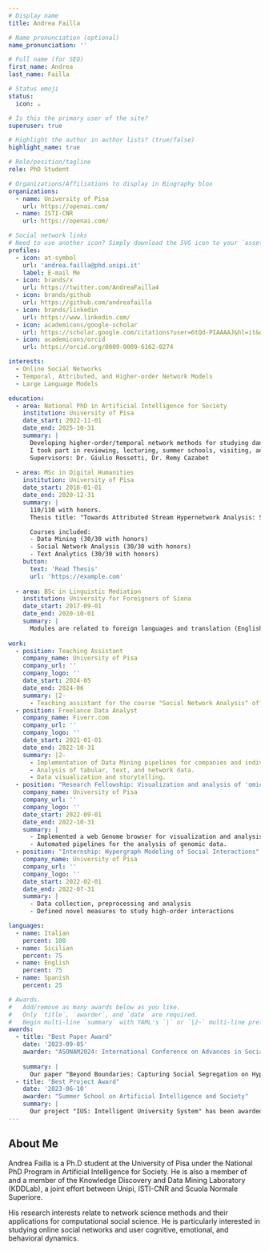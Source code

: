 ```yaml
---
# Display name
title: Andrea Failla

# Name pronunciation (optional)
name_pronunciation: ''

# Full name (for SEO)
first_name: Andrea
last_name: Failla

# Status emoji
status:
  icon: ☕️

# Is this the primary user of the site?
superuser: true

# Highlight the author in author lists? (true/false)
highlight_name: true

# Role/position/tagline
role: PhD Student

# Organizations/Affiliations to display in Biography blox
organizations:
  - name: University of Pisa
    url: https://openai.com/
  - name: ISTI-CNR
    url: https://openai.com/

# Social network links
# Need to use another icon? Simply download the SVG icon to your `assets/media/icons/` folder.
profiles:
  - icon: at-symbol
    url: 'andrea.failla@phd.unipi.it'
    label: E-mail Me
  - icon: brands/x
    url: https://twitter.com/AndreaFailla4
  - icon: brands/github
    url: https://github.com/andreafailla
  - icon: brands/linkedin
    url: https://www.linkedin.com/
  - icon: academicons/google-scholar
    url: https://scholar.google.com/citations?user=6tQd-PIAAAAJ&hl=it&oi=ao
  - icon: academicons/orcid
    url: https://orcid.org/0009-0009-6162-0274

interests:
  - Online Social Networks
  - Temporal, Attributed, and Higher-order Network Models
  - Large Language Models

education:
  - area: National PhD in Artificial Intelligence for Society
    institution: University of Pisa
    date_start: 2022-11-01
    date_end: 2025-10-31
    summary: |
      Developing higher-order/temporal network methods for studying dangerous dynamics in online social networks.
      I took part in reviewing, lecturing, summer schools, visiting, and thesis supervision activities.
      Supervisors: Dr. Giulio Rossetti, Dr. Remy Cazabet
    
  - area: MSc in Digital Humanities
    institution: University of Pisa
    date_start: 2016-01-01
    date_end: 2020-12-31
    summary: |
      110/110 with honors.
      Thesis title: "Towards Attributed Stream Hypernetwork Analysis: Structure, Fetures, and Dynamics of Complex Social Systems"

      Courses included:
      - Data Mining (30/30 with honors)
      - Social Network Analysis (30/30 with honors)
      - Text Analytics (30/30 with honors)
    button:
      text: 'Read Thesis'
      url: 'https://example.com'
      
  - area: BSc in Linguistic Mediation
    institution: University for Foreigners of Siena
    date_start: 2017-09-01
    date_end: 2020-10-01
    summary: |
      Modules are related to foreign languages and translation (English, Spanish), social sciences (sociology, psychology, anthropology), and didactics.
      
work:
  - position: Teaching Assistant
    company_name: University of Pisa
    company_url: ''
    company_logo: ''
    date_start: 2024-05
    date_end: 2024-06
    summary: |2-
      - Teaching assistant for the course "Social Network Analysis" offered by the Master in Big Data, University of Pisa.
  - position: Freelance Data Analyst
    company_name: Fiverr.com
    company_url: ''
    company_logo: ''
    date_start: 2021-01-01
    date_end: 2022-10-31
    summary: |2-
      - Implementation of Data Mining pipelines for companies and individuals
      - Analysis of tabular, text, and network data.
      - Data visualization and storytelling.
  - position: "Research Fellowship: Visualization and analysis of 'omic' data for the study of Rett syndrome"
    company_name: University of Pisa
    company_url: ''
    company_logo: ''
    date_start: 2022-09-01
    date_end: 2022-10-31
    summary: |
      - Implemented a web Genome browser for visualization and analysis of 'omics' data for the study of Rett syndrome. 
      - Automated pipelines for the analysis of genomic data.
  - position: "Internship: Hypergraph Modeling of Social Interactions"
    company_name: University of Pisa
    company_url: ''
    company_logo: ''
    date_start: 2022-02-01
    date_end: 2022-07-31
    summary: |
      - Data collection, preprocessing and analysis
      - Defined novel measures to study high-order interactions

languages:
  - name: Italian
    percent: 100
  - name: Sicilian
    percent: 75
  - name: English
    percent: 75
  - name: Spanish
    percent: 25

# Awards.
#   Add/remove as many awards below as you like.
#   Only `title`, `awarder`, and `date` are required.
#   Begin multi-line `summary` with YAML's `|` or `|2-` multi-line prefix and indent 2 spaces below.
awards:
  - title: "Best Paper Award"
    date: '2023-09-05'
    awarder: "ASONAM2024: International Conference on Advances in Social Networks Analysis and Mining"
    
    summary: |
      Our paper "Beyond Boundaries: Capturing Social Segregation on Hypernetworks" has been awarded as the best paper at ASONAM2024. 
  - title: "Best Project Award"
    date: '2023-06-10'
    awarder: "Summer School on Artificial Intelligence and Society"
    summary: |
      Our project "IUS: Intelligent University System" has been awarded as the best project at the Summer School on Artificial Intelligence and Society.
---
```


## About Me

Andrea Failla is a Ph.D student at the University of Pisa under the National PhD Program in Artificial Intelligence for Society.
He is also a member of and a member of the Knowledge Discovery and Data Mining Laboratory (KDDLab), a joint effort between Unipi, ISTI-CNR and Scuola Normale Superiore.

His research interests relate to network science methods and their applications for computational social science. 
He is particularly interested in studying online social networks and user cognitive, emotional, and behavioral dynamics.

